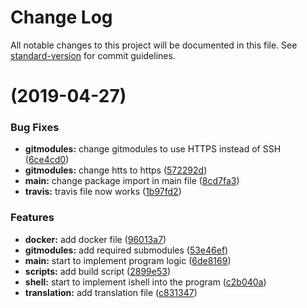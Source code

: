 # Change Log

All notable changes to this project will be documented in this file. See [standard-version](https://github.com/conventional-changelog/standard-version) for commit guidelines.

#  (2019-04-27)


### Bug Fixes

* **gitmodules:** change gitmodules to use HTTPS instead of SSH ([6ce4cd0](https://github.com/TGRHavoc/gello/commit/6ce4cd0))
* **gitmodules:** change htts to https ([572292d](https://github.com/TGRHavoc/gello/commit/572292d))
* **main:** change package import in main file ([8cd7fa3](https://github.com/TGRHavoc/gello/commit/8cd7fa3))
* **travis:** travis file now works ([1b97fd2](https://github.com/TGRHavoc/gello/commit/1b97fd2))


### Features

* **docker:** add docker file ([96013a7](https://github.com/TGRHavoc/gello/commit/96013a7))
* **gitmodules:** add required submodules ([53e46ef](https://github.com/TGRHavoc/gello/commit/53e46ef))
* **main:** start to implement program logic ([6de8169](https://github.com/TGRHavoc/gello/commit/6de8169))
* **scripts:** add build script ([2899e53](https://github.com/TGRHavoc/gello/commit/2899e53))
* **shell:** start to implement ishell into the program ([c2b040a](https://github.com/TGRHavoc/gello/commit/c2b040a))
* **translation:** add translation file ([c831347](https://github.com/TGRHavoc/gello/commit/c831347))

